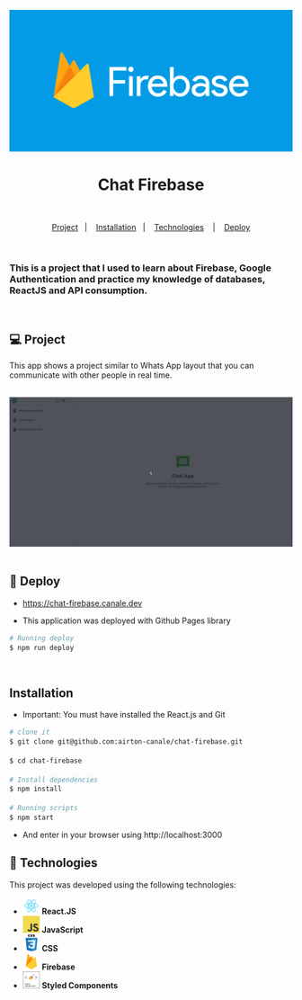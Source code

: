 <p align="center">
<img width= "600px" src="./github/firebase.png" alt="Banner">
</p>  
<h1 align="center"><strong></strong></h1>
<h1 align="center"><strong>Chat Firebase</strong></h1>
<br>
<p align="center">
  <a href="#-project">Project</a>&nbsp;&nbsp;&nbsp;|&nbsp;&nbsp;&nbsp;
  <a href="#installation">Installation</a>&nbsp;&nbsp;&nbsp;|&nbsp;&nbsp;&nbsp;
  <a href="#-technologies">Technologies</a>
  &nbsp;&nbsp;&nbsp;|&nbsp;&nbsp;&nbsp;
  <a href="#-deploy">Deploy</a>
</p>

<br>



### This is a project that I used to learn about Firebase, Google Authentication and practice my knowledge of databases, ReactJS and API consumption.

<br>

## 💻 Project


<p>
This app shows a project similar to Whats App layout that you can communicate with other people in real time.</p>

<br>
<img src="./github/readme.gif" alt="Readme Gif">
<br>
<br>

## 🚀 Deploy
 -  https://chat-firebase.canale.dev

 - This application was deployed with Github Pages library


 ```bash
# Running deploy
$ npm run deploy
```
<br>

## Installation

- Important: You must have installed the React.js and Git

```bash
# clone it
$ git clone git@github.com:airton-canale/chat-firebase.git

$ cd chat-firebase

# Install dependencies
$ npm install

# Running scripts
$ npm start
```
- And enter in your browser using http://localhost:3000


## 🚀 Technologies

This project was developed using the following technologies:

- <img height="30" src="https://raw.githubusercontent.com/github/explore/80688e429a7d4ef2fca1e82350fe8e3517d3494d/topics/react/react.png"> **React.JS**
- <img height="30" src="https://raw.githubusercontent.com/github/explore/80688e429a7d4ef2fca1e82350fe8e3517d3494d/topics/javascript/javascript.png"> **JavaScript**
- <img height="30" src="https://raw.githubusercontent.com/github/explore/80688e429a7d4ef2fca1e82350fe8e3517d3494d/topics/css/css.png"> **CSS**
- <img height="30" src="https://raw.githubusercontent.com/github/explore/80688e429a7d4ef2fca1e82350fe8e3517d3494d/topics/firebase/firebase.png"> **Firebase**
- <img height="30" src="https://raw.githubusercontent.com/github/explore/80688e429a7d4ef2fca1e82350fe8e3517d3494d/topics/styled-components/styled-components.png"> **Styled Components**

